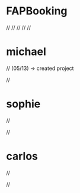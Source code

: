 # FAPBooking
//
//
//
//
//
# michael
//
(05/13) -> created project


//
# sophie
//



//
# carlos
//



//
